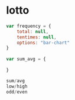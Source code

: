 # lotto

```javascript
var frequency = {
    total: null,
    tentimes: null,
    options: "bar-chart"
}
 
var sum_avg = {
    
}

sum/avg
low/high
odd/even
```